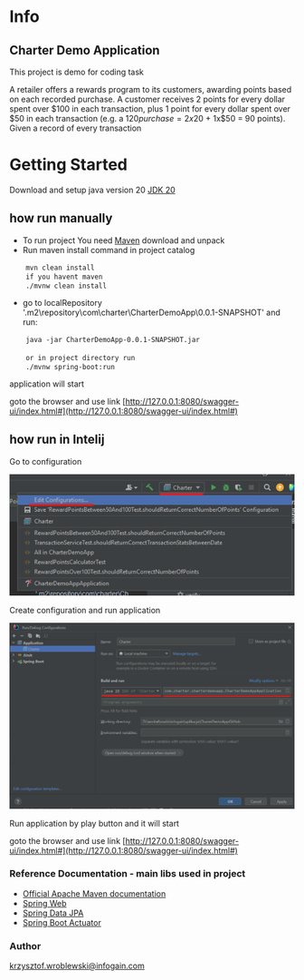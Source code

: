 # Info

## Charter Demo Application

This project is demo for coding task

A retailer offers a rewards program to its customers, awarding points based on each recorded purchase.
A customer receives 2 points for every dollar spent over $100 in each transaction, plus 1 point for every dollar spent
over $50 in each transaction (e.g. a $120 purchase = 2x$20 + 1x$50 = 90 points).
Given a record of every transaction

# Getting Started

Download and setup java version 20
[JDK 20](https://jdk.java.net/20/)

## how run manually

* To run project You need [Maven](https://dlcdn.apache.org/maven/maven-3/3.9.1/binaries/apache-maven-3.9.1-bin.zip)
  download and unpack
* Run maven install command in project catalog

```
    mvn clean install
    if you havent maven
    ./mvnw clean install

```

* go to localRepository '.m2\repository\com\charter\CharterDemoApp\0.0.1-SNAPSHOT\' and run:

```
    java -jar CharterDemoApp-0.0.1-SNAPSHOT.jar
    
    or in project directory run
    ./mvnw spring-boot:run
```

application will start

goto the browser and use
link [http://127.0.0.1:8080/swagger-ui/index.html#](http://127.0.0.1:8080/swagger-ui/index.html#)

## how run in Intelij

Go to configuration

![img_2.png](documentation/img_2.png)

Create configuration and run application

![img_1.png](documentation/img_1.png)

Run application by play button and it will start

goto the browser and use
link [http://127.0.0.1:8080/swagger-ui/index.html#](http://127.0.0.1:8080/swagger-ui/index.html#)

### Reference Documentation - main libs used in project

* [Official Apache Maven documentation](https://maven.apache.org/guides/index.html)
* [Spring Web](https://docs.spring.io/spring-boot/docs/3.0.0/reference/htmlsingle/#web)
* [Spring Data JPA](https://docs.spring.io/spring-boot/docs/3.0.0/reference/htmlsingle/#data.sql.jpa-and-spring-data)
* [Spring Boot Actuator](https://docs.spring.io/spring-boot/docs/3.0.0/reference/htmlsingle/#actuator)

### Author

krzysztof.wroblewski@infogain.com